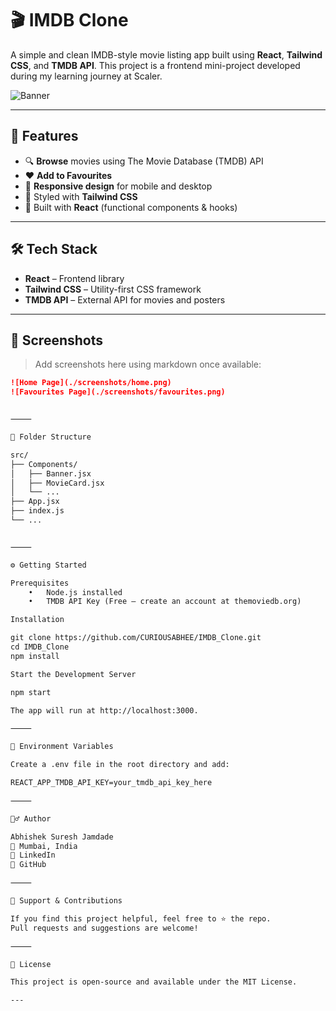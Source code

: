 # 🎬 IMDB Clone

A simple and clean IMDB-style movie listing app built using **React**, **Tailwind CSS**, and **TMDB API**. This project is a frontend mini-project developed during my learning journey at Scaler.

![Banner](./public/assets/marvels.jpg)

---

## 🚀 Features

- 🔍 **Browse** movies using The Movie Database (TMDB) API
- ❤️ **Add to Favourites**
- 📱 **Responsive design** for mobile and desktop
- 🎨 Styled with **Tailwind CSS**
- 🔧 Built with **React** (functional components & hooks)

---

## 🛠️ Tech Stack

- **React** – Frontend library
- **Tailwind CSS** – Utility-first CSS framework
- **TMDB API** – External API for movies and posters

---

## 📸 Screenshots

> Add screenshots here using markdown once available:
```md
![Home Page](./screenshots/home.png)
![Favourites Page](./screenshots/favourites.png)


⸻

📂 Folder Structure

src/
├── Components/
│   ├── Banner.jsx
│   ├── MovieCard.jsx
│   └── ...
├── App.jsx
├── index.js
└── ...


⸻

⚙️ Getting Started

Prerequisites
	•	Node.js installed
	•	TMDB API Key (Free — create an account at themoviedb.org)

Installation

git clone https://github.com/CURIOUSABHEE/IMDB_Clone.git
cd IMDB_Clone
npm install

Start the Development Server

npm start

The app will run at http://localhost:3000.

⸻

🔐 Environment Variables

Create a .env file in the root directory and add:

REACT_APP_TMDB_API_KEY=your_tmdb_api_key_here

⸻

🙋‍♂️ Author

Abhishek Suresh Jamdade
📍 Mumbai, India
🔗 LinkedIn
🐙 GitHub

⸻

🌟 Support & Contributions

If you find this project helpful, feel free to ⭐ the repo.
Pull requests and suggestions are welcome!

⸻

📄 License

This project is open-source and available under the MIT License.

---
